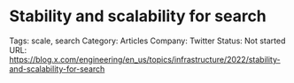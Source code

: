 # Stability and scalability for search

Tags: scale, search
Category: Articles
Company: Twitter
Status: Not started
URL: https://blog.x.com/engineering/en_us/topics/infrastructure/2022/stability-and-scalability-for-search